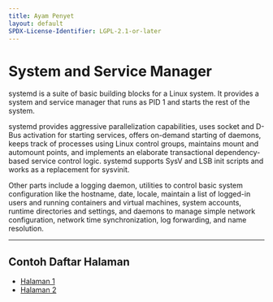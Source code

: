 ```yaml
---
title: Ayam Penyet
layout: default
SPDX-License-Identifier: LGPL-2.1-or-later
---
```


# System and Service Manager

systemd is a suite of basic building blocks for a Linux system. It provides a system and service manager that runs as PID 1 and starts the rest of the system.

systemd provides aggressive parallelization capabilities, uses socket and D-Bus activation for starting services, offers on-demand starting of daemons, keeps track of processes using Linux control groups, maintains mount and automount points, and implements an elaborate transactional dependency-based service control logic. systemd supports SysV and LSB init scripts and works as a replacement for sysvinit.

Other parts include a logging daemon, utilities to control basic system configuration like the hostname, date, locale, maintain a list of logged-in users and running containers and virtual machines, system accounts, runtime directories and settings, and daemons to manage simple network configuration, network time synchronization, log forwarding, and name resolution.

---

## Contoh Daftar Halaman

* [Halaman 1](halaman1.md)
* [Halaman 2](halaman2.md)
